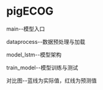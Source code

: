 # pigECOG
main--模型入口

dataprocess--数据预处理与加载

model_lstm--模型架构

train_model--模型训练与测试

对比图--蓝线为实际值，红线为预测值

